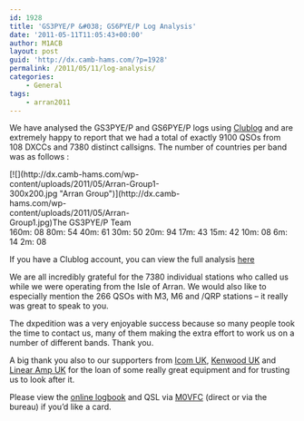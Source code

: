 ```yaml
---
id: 1928
title: 'GS3PYE/P &#038; GS6PYE/P Log Analysis'
date: '2011-05-11T11:05:43+00:00'
author: M1ACB
layout: post
guid: 'http://dx.camb-hams.com/?p=1928'
permalink: /2011/05/11/log-analysis/
categories:
    - General
tags:
    - arran2011
---
```


We have analysed the GS3PYE/P and GS6PYE/P logs using [Clublog](http://www.clublog.org/) and are extremely happy to report that we had a total of exactly 9100 QSOs from 108 DXCCs and 7380 distinct callsigns. The number of countries per band was as follows :

<div class="wp-caption alignright" id="attachment_1931" style="width: 310px">[![](http://dx.camb-hams.com/wp-content/uploads/2011/05/Arran-Group1-300x200.jpg "Arran Group")](http://dx.camb-hams.com/wp-content/uploads/2011/05/Arran-Group1.jpg)The GS3PYE/P Team

</div>160m: 08  
 80m: 54  
 40m: 61  
 30m: 50  
 20m: 94  
 17m: 43  
 15m: 42  
 10m: 08  
 6m: 14  
 2m: 08

If you have a Clublog account, you can view the full analysis [here](http://www.clublog.org/dxccchart3.php?call=GS3PYE/P)

We are all incredibly grateful for the 7380 individual stations who called us while we were operating from the Isle of Arran. We would also like to especially mention the 266 QSOs with M3, M6 and /QRP stations – it really was great to speak to you.

The dxpedition was a very enjoyable success because so many people took the time to contact us, many of them making the extra effort to work us on a number of different bands. Thank you.

A big thank you also to our supporters from [Icom UK](http://bit.ly/cambhams-icom), [Kenwood UK](http://bit.ly/cambhams-kenwood) and [Linear Amp UK](http://bit.ly/cambhams-linamp) for the loan of some really great equipment and for trusting us to look after it.

Please view the [online logbook](http://dx.camb-hams.com/online-logbooks/arran-2011-logbook/) and QSL via [M0VFC](http://qrz.com/db/m0vfc) (direct or via the bureau) if you’d like a card.